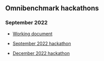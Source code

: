 ## Omnibenchmark hackathons

### September 2022

- [Working document](https://docs.google.com/document/d/1n9rYwYoORTrS8q5QcprjR1fCJArevNUvCX1uS-2c8eo/edit#)

- [September 2022 hackathon](https://drive.google.com/file/d/1sn3Ly6NBAoj5xDmqNdprBINRPamNVJBc/view?usp=sharing)

- [December 2022 hackathon](https://drive.google.com/file/d/1DRuV1s-C991cXlHpZf7ljhfPlrcCyKHR/view?usp=sharing)
